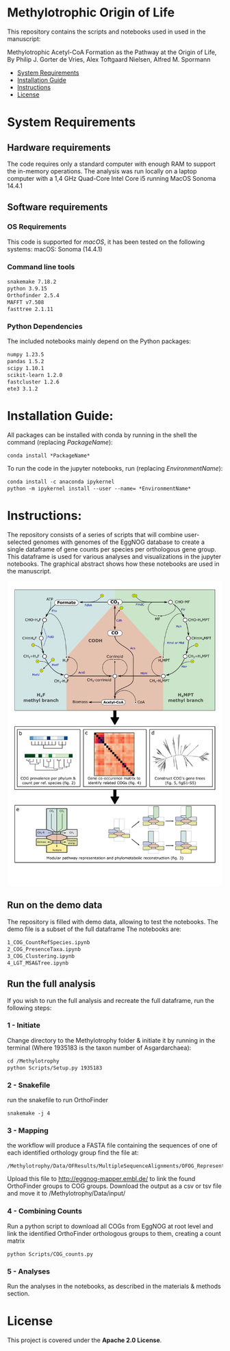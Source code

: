 # Methylotrophic Origin of Life

This repository contains the scripts and notebooks used in used in the manuscript:

Methylotrophic Acetyl-CoA Formation as the Pathway at the Origin of Life,
By Philip J. Gorter de Vries, Alex Toftgaard Nielsen, Alfred M. Spormann

- [System Requirements](#system-requirements)
- [Installation Guide](#installation-guide)
- [Instructions](#instructions)
- [License](#license)

# System Requirements
## Hardware requirements
The code requires only a standard computer with enough RAM to support the in-memory operations. The analysis was run locally on a laptop computer with a 1,4 GHz Quad-Core Intel Core i5 running MacOS Sonoma 14.4.1

## Software requirements
### OS Requirements
This code is supported for *macOS*, it has been tested on the following systems: macOS: Sonoma (14.4.1)

### Command line tools
```
snakemake 7.18.2
python 3.9.15
Orthofinder 2.5.4
MAFFT v7.508
fasttree 2.1.11
```

### Python Dependencies
The included notebooks mainly depend on the Python packages:

```
numpy 1.23.5 
pandas 1.5.2 
scipy 1.10.1
scikit-learn 1.2.0 
fastcluster 1.2.6
ete3 3.1.2
```

# Installation Guide:

All packages can be installed with conda by running in the shell the command (replacing *PackageName*):
```
conda install *PackageName*
```
To run the code in the jupyter notebooks, run (replacing *EnvironmentName*): 
```
conda install -c anaconda ipykernel
python -m ipykernel install --user --name= *EnvironmentName*
```

# Instructions:

The repository consists of a series of scripts that will combine user-selected genomes with genomes of the EggNOG database to create a single dataframe of gene counts per species per orthologous gene group. This dataframe is used for various analyses and visualizations in the jupyter notebooks. The graphical abstract shows how these notebooks are used in the manuscript.

![alt text](https://github.com/Philipgdv/Methylotrophy/blob/main/Figures/GraphicalAbstract.png?raw=true)

## Run on the demo data

The repository is filled with demo data, allowing to test the notebooks. The demo file is a subset of the full dataframe The notebooks are:
```
1_COG_CountRefSpecies.ipynb
2_COG_PresenceTaxa.ipynb
3_COG_Clustering.ipynb
4_LGT_MSA&Tree.ipynb
```

## Run the full analysis

If you wish to run the full analysis and recreate the full dataframe, run the following steps:

### 1 - Initiate 
Change directory to the Methylotrophy folder & initiate it by running in the terminal (Where 1935183 is the taxon number of Asgardarchaea):
```
cd /Methylotrophy
python Scripts/Setup.py 1935183
```

### 2 - Snakefile
run the snakefile to run OrthoFinder
```
snakemake -j 4
```

### 3 - Mapping
the workflow will produce a FASTA file containing the sequences of one of each identified orthology group find the file at: 
```
/Methylotrophy/Data/OFResults/MultipleSequenceAlignments/OFOG_Representatives.fasta 	
```
Upload this file to http://eggnog-mapper.embl.de/ to link the found OrthoFinder groups to COG groups. Download the output as a csv or tsv file and move it to /Methylotrophy/Data/input/

### 4 - Combining Counts
Run a python script to download all COGs from EggNOG at root level and link the identified OrthoFinder orthologous groups to them, creating a count matrix
```
python Scripts/COG_counts.py
```

### 5 - Analyses
Run the analyses in the notebooks, as described in the materials & methods section.

# License

This project is covered under the **Apache 2.0 License**.
